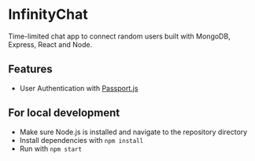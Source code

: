 # InfinityChat

Time-limited chat app to connect random users built with MongoDB, Express, React and Node.

## Features
* User Authentication with [Passport.js](http://www.passportjs.org/)

## For local development

* Make sure Node.js is installed and navigate to the repository directory
* Install dependencies with ```npm install```
* Run with ```npm start```
